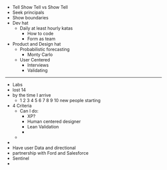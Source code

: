 - Tell Show Tell vs Show Tell
- Seek principals
- Show boundaries
- Dev hat
	- Daily at least hourly katas
		- How to code
		- Form as team
- Product and Design hat
	- Probabilistic forecasting
		- Monty Carlo
	- User Centered
		- Interviews
		- Validating
- ---
- Labs
- lost 14
- by the time I arrive
	- 1 2 3 4 5 6 7 8 9 10 new people starting
- 4 Criteria
	- Can I do:
		- XP?
		- Human centered designer
		- Lean Validation
		-
	-
-
- Have user Data and directional
- partnership with Ford and Salesforce
- Sentinel
-